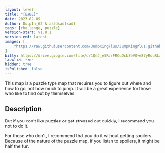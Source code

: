 ```yaml
---
layout: level
title: "[BABE]"
date: 2023-02-09
Author: DolpIn_62 & asfdsadfsadf
tags: [challenge, puzzle]
version-start: v1.8.1
version-end: latest
images: [
    "https://raw.githubusercontent.com/JumpKingPlus/JumpKingPlus.github.io/www/images/workshop/levels/ws25-banner.png"
]
bitly: https://drive.google.com/file/d/1QeJ_e5RUrFRCqOcbZeV0ve87yRouRLx1/view?usp=sharing
levelId: "30"
hidden: true
isPolished: false
---
```


This map is a puzzle type map that requires you to figure out where and how to go, not how much to jump. It will be a great experience for those who like to find out by themselves.

<!-- more -->

<div id="description">
    <h2>Description</h2>
    <p>But if you don't like puzzles or get stressed out quickly, I recommend you not to do it.</p>
    <p>For those who don't, I recommend that you do it without getting spoilers. Because of the nature of the puzzle map, if you listen to spoilers, it might be half the fun.</p>
</div>